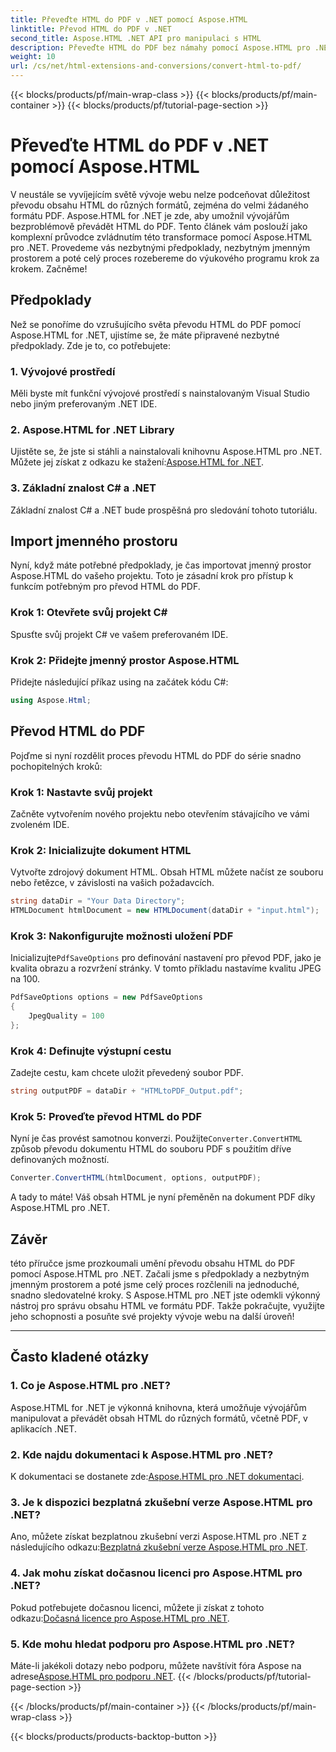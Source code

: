 ```yaml
---
title: Převeďte HTML do PDF v .NET pomocí Aspose.HTML
linktitle: Převod HTML do PDF v .NET
second_title: Aspose.HTML .NET API pro manipulaci s HTML
description: Převeďte HTML do PDF bez námahy pomocí Aspose.HTML pro .NET. Postupujte podle našeho podrobného průvodce a uvolněte sílu převodu HTML do PDF.
weight: 10
url: /cs/net/html-extensions-and-conversions/convert-html-to-pdf/
---
```


{{< blocks/products/pf/main-wrap-class >}}
{{< blocks/products/pf/main-container >}}
{{< blocks/products/pf/tutorial-page-section >}}

# Převeďte HTML do PDF v .NET pomocí Aspose.HTML


V neustále se vyvíjejícím světě vývoje webu nelze podceňovat důležitost převodu obsahu HTML do různých formátů, zejména do velmi žádaného formátu PDF. Aspose.HTML for .NET je zde, aby umožnil vývojářům bezproblémově převádět HTML do PDF. Tento článek vám poslouží jako komplexní průvodce zvládnutím této transformace pomocí Aspose.HTML pro .NET. Provedeme vás nezbytnými předpoklady, nezbytným jmenným prostorem a poté celý proces rozebereme do výukového programu krok za krokem. Začněme!

## Předpoklady

Než se ponoříme do vzrušujícího světa převodu HTML do PDF pomocí Aspose.HTML for .NET, ujistíme se, že máte připravené nezbytné předpoklady. Zde je to, co potřebujete:

### 1. Vývojové prostředí

Měli byste mít funkční vývojové prostředí s nainstalovaným Visual Studio nebo jiným preferovaným .NET IDE.

### 2. Aspose.HTML for .NET Library

Ujistěte se, že jste si stáhli a nainstalovali knihovnu Aspose.HTML pro .NET. Můžete jej získat z odkazu ke stažení:[Aspose.HTML for .NET](https://releases.aspose.com/html/net/).

### 3. Základní znalost C# a .NET

Základní znalost C# a .NET bude prospěšná pro sledování tohoto tutoriálu.

## Import jmenného prostoru

Nyní, když máte potřebné předpoklady, je čas importovat jmenný prostor Aspose.HTML do vašeho projektu. Toto je zásadní krok pro přístup k funkcím potřebným pro převod HTML do PDF.

### Krok 1: Otevřete svůj projekt C#

Spusťte svůj projekt C# ve vašem preferovaném IDE.

### Krok 2: Přidejte jmenný prostor Aspose.HTML

Přidejte následující příkaz using na začátek kódu C#:

```csharp
using Aspose.Html;
```

## Převod HTML do PDF

Pojďme si nyní rozdělit proces převodu HTML do PDF do série snadno pochopitelných kroků:

### Krok 1: Nastavte svůj projekt

Začněte vytvořením nového projektu nebo otevřením stávajícího ve vámi zvoleném IDE.

### Krok 2: Inicializujte dokument HTML

Vytvořte zdrojový dokument HTML. Obsah HTML můžete načíst ze souboru nebo řetězce, v závislosti na vašich požadavcích.

```csharp
string dataDir = "Your Data Directory";
HTMLDocument htmlDocument = new HTMLDocument(dataDir + "input.html");
```

### Krok 3: Nakonfigurujte možnosti uložení PDF

 Inicializujte`PdfSaveOptions` pro definování nastavení pro převod PDF, jako je kvalita obrazu a rozvržení stránky. V tomto příkladu nastavíme kvalitu JPEG na 100.

```csharp
PdfSaveOptions options = new PdfSaveOptions
{
    JpegQuality = 100
};
```

### Krok 4: Definujte výstupní cestu

Zadejte cestu, kam chcete uložit převedený soubor PDF.

```csharp
string outputPDF = dataDir + "HTMLtoPDF_Output.pdf";
```

### Krok 5: Proveďte převod HTML do PDF

 Nyní je čas provést samotnou konverzi. Použijte`Converter.ConvertHTML` způsob převodu dokumentu HTML do souboru PDF s použitím dříve definovaných možností.

```csharp
Converter.ConvertHTML(htmlDocument, options, outputPDF);
```

A tady to máte! Váš obsah HTML je nyní přeměněn na dokument PDF díky Aspose.HTML pro .NET.

## Závěr

této příručce jsme prozkoumali umění převodu obsahu HTML do PDF pomocí Aspose.HTML pro .NET. Začali jsme s předpoklady a nezbytným jmenným prostorem a poté jsme celý proces rozčlenili na jednoduché, snadno sledovatelné kroky. S Aspose.HTML pro .NET jste odemkli výkonný nástroj pro správu obsahu HTML ve formátu PDF. Takže pokračujte, využijte jeho schopnosti a posuňte své projekty vývoje webu na další úroveň!

---

## Často kladené otázky

### 1. Co je Aspose.HTML pro .NET?

Aspose.HTML for .NET je výkonná knihovna, která umožňuje vývojářům manipulovat a převádět obsah HTML do různých formátů, včetně PDF, v aplikacích .NET.

### 2. Kde najdu dokumentaci k Aspose.HTML pro .NET?

 K dokumentaci se dostanete zde:[Aspose.HTML pro .NET dokumentaci](https://reference.aspose.com/html/net/).

### 3. Je k dispozici bezplatná zkušební verze Aspose.HTML pro .NET?

 Ano, můžete získat bezplatnou zkušební verzi Aspose.HTML pro .NET z následujícího odkazu:[Bezplatná zkušební verze Aspose.HTML pro .NET](https://releases.aspose.com/).

### 4. Jak mohu získat dočasnou licenci pro Aspose.HTML pro .NET?

Pokud potřebujete dočasnou licenci, můžete ji získat z tohoto odkazu:[Dočasná licence pro Aspose.HTML pro .NET](https://purchase.aspose.com/temporary-license/).

### 5. Kde mohu hledat podporu pro Aspose.HTML pro .NET?

 Máte-li jakékoli dotazy nebo podporu, můžete navštívit fóra Aspose na adrese[Aspose.HTML pro podporu .NET](https://forum.aspose.com/).
{{< /blocks/products/pf/tutorial-page-section >}}

{{< /blocks/products/pf/main-container >}}
{{< /blocks/products/pf/main-wrap-class >}}

{{< blocks/products/products-backtop-button >}}
